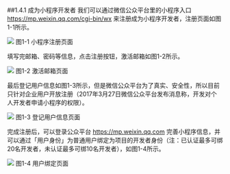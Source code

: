 ##1.4.1 成为小程序开发者
我们可以通过微信公众平台里的小程序入口 https://mp.weixin.qq.com/cgi-bin/wx 来注册成为小程序开发者，注册页面如图1-1所示。

![](/assets/图1-1.png)
图1-1 小程序注册页面

填写完邮箱、密码等信息，点击注册按钮，激活邮箱如图1-2所示。

![](/assets/图1-2.png)
图1-2 激活邮箱页面

最后登记用户信息如图1-3所示，但是微信公众平台为了真实、安全性，所以目前只针对企业用户开放注册（2017年3月27日微信公众平台发布消息称，开发对个人开发者申请小程序的权限）。

![](/assets/图1-3.png)
图1-3 登记用户信息页面

完成注册后，可以登录公众平台 https://mp.weixin.qq.com 完善小程序信息，并可以通过「用户身份」为普通用户绑定为项目的开发者身份（注：已认证最多可绑20名开发者，未认证最多可绑10名开发者），如图1-4所示。

![](/assets/图1-4.png)
图1-4 用户绑定页面
